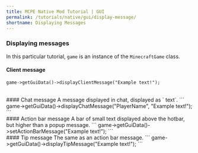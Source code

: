 ```yaml
---
title: MCPE Native Mod Tutorial | GUI
permalink: /tutorials/native/gui/display-message/
shortname: Displaying Messages
---
```

### Displaying messages
In this particular tutorial, `game` is an instance of the `MinecraftGame` class.
<br>
#### Client message
```
game->getGuiData()->displayClientMessage("Example text!");
```
<br>
#### Chat message
A message displayed in chat, displayed as `<player> text`.
```
game->getGuiData()->displayChatMessage("PlayerName", "Example text!");
```
<br>
#### Action bar message
A bar of small text displayed above the hotbar, but higher than a popup message.
```
game->getGuiData()->setActionBarMessage("Example text!");
```
<br>
#### Tip message
The same as an action bar message.
```
game->getGuiData()->displayTipMessage("Example text!");
```
